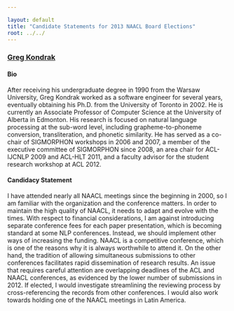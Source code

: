 ```yaml
---

layout: default
title: "Candidate Statements for 2013 NAACL Board Elections"
root: ../../
---
```


### [Greg Kondrak](http://webdocs.cs.ualberta.ca/~kondrak/)

#### Bio

After receiving his undergraduate degree in 1990 from the Warsaw University, Greg Kondrak worked as a software engineer for several years, eventually obtaining his Ph.D. from the University of Toronto in 2002. He is currently an Associate Professor of Computer Science at the University of Alberta in Edmonton. His research is focused on natural language processing at the sub-word level, including grapheme-to-phoneme conversion, transliteration, and phonetic similarity. He has served as a co-chair of SIGMORPHON workshops in 2006 and 2007, a member of the executive committee of SIGMORPHON since 2008, an area chair for ACL-IJCNLP 2009 and ACL-HLT 2011, and a faculty advisor for the student research workshop at ACL 2012.

#### Candidacy Statement

I have attended nearly all NAACL meetings since the beginning in 2000, so I am familiar with the organization and the conference matters. In order to maintain the high quality of NAACL, it needs to adapt and evolve with the times. With respect to financial considerations, I am against introducing separate conference fees for each paper presentation, which is becoming standard at some NLP conferences. Instead, we should implement other ways of increasing the funding. NAACL is a competitive conference, which is one of the reasons why it is always worthwhile to attend it. On the other hand, the tradition of allowing simultaneous submissions to other conferences facilitates rapid dissemination of research results. An issue that requires careful attention are overlapping deadlines of the ACL and NAACL conferences, as evidenced by the lower number of submissions in 2012. If elected, I would investigate streamlining the reviewing process by cross-referencing the records from other conferences. I would also work towards holding one of the NAACL meetings in Latin America.
